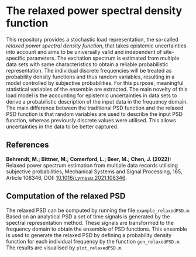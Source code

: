 # The relaxed power spectral density function
This repository provides a stochastic load representation, the so-called *relaxed power spectral density function*, that takes epistemic uncertainties into account and aims to be universally valid and independent of site-specific parameters. The excitation spectrum is estimated from multiple data sets with same characteristics to obtain a reliable probabilistic representation. The individual discrete frequencies will be treated as probability density functions and thus random variables, resulting in a model controlled by subjective probabilities. For this purpose, meaningful statistical variables of the ensemble are extracted. The main novelty of this load model is the accounting for epistemic uncertainties in data sets to derive a probabilistic description of the input data in the frequency domain. The main difference between the traditional PSD function and the relaxed PSD function is that random variables are used to describe the input PSD function, whereas previously discrete values were utilised. This allows uncertainties in the data to be better captured. 

## References
**Behrendt, M.; Bittner, M.; Comerford, L.; Beer, M.; Chen, J. (2022):** Relaxed power spectrum estimation from multiple data records utilising subjective probabilities, Mechanical Systems and Signal Processing, 165, Article 108346, DOI: [10.1016/j.ymssp.2021.108346](https://doi.org/10.1016/j.ymssp.2021.108346).

## Computation of the relaxed PSD
The relaxed PSD can be computed by running the file `example_relaxedPSD.m`. Based on an analytical PSD a set of time signals is generated by the spectral representation method. These signals are transformed to the frequency domain to obtain the ensemble of PSD functions. This ensemble is used to generate the relaxed PSD by defining a probability density function for each individual frequency by the function `gen_relaxedPSD.m`. The results are visualised by `plot_relaxedPSD.m`.


